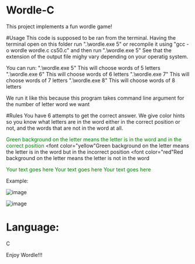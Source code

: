 # Wordle-C
This project implements a fun wordle game!

#Usage
This code is supposed to be ran from the terminal. Having the terminal open on this folder run ".\wordle.exe 5" or recompile it using "gcc -o  wordle wordle.c cs50.c" and then run ".\wordle.exe 5"
See that the extension of the output file mighy vary depending on your operatig system.

You can run:
".\wordle.exe 5" This will choose words of 5 letters
".\wordle.exe 6" This will choose words of 6 letters
".\wordle.exe 7" This will choose words of 7 letters
".\wordle.exe 8" This will choose words of 8 letters

We run it like this because this program takes command line argument for the number of letter word we want

#Rules
You have 6 attempts to get the correct answer.
We give color hints so you know what letters are in the word either in the correct position or not, and the words that are not in the word at all.

<font color="green">Green background on the letter means the letter is in the word and in the correct position</font>
<font color="yellow"Green background on the letter means the letter is in the word but in the incorrect position</font>
<font color="red"Red background on the letter means the letter is not in the word</font>

<span style="color:green">Your text goes here</span>
<span style="color:green">Your text goes here</span>
<span style="color:green">Your text goes here</span>

Example:

![image](https://github.com/lndmri/Wordle-C/assets/69853165/5ba4b899-3e79-4730-bf42-704731bc2bc4)

![image](https://github.com/lndmri/Wordle-C/assets/69853165/c698f744-e996-44a4-bf0e-d89800df047e)

# Language:
C

Enjoy Wordle!!!


